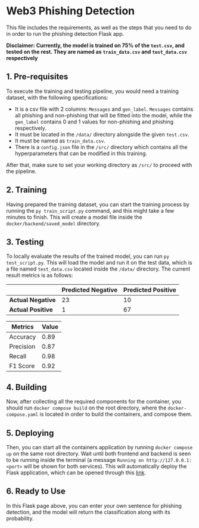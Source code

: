 # Web3 Phishing Detection

This file includes the requirements, as well as the steps that you need to do in order to run the phishing detection Flask app. 

**Disclaimer: Currently, the model is trained on 75% of the `test.csv`, and tested on the rest. They are named as `train_data.csv` and `test_data.csv` respectively**

## 1. Pre-requisites 

To execute the training and testing pipeline, you would need a training dataset, with the following specifications:
- It is a csv file with 2 columns: `Messages` and `gen_label`. `Messages` contains all phishing and non-phishing that will be fitted into the model, while the `gen_label` contains 0 and 1 values for non-phishing and phishing respectively. 
- It must be located in the `/data/` directory alongside the given `test.csv`.
- It must be named as `train_data.csv`.
- There is a `config.json` file in the `/src/` directory which contains all the hyperparameters that can be modified in this training.

After that, make sure to set your working directory as `/src/` to proceed with the pipeline. 

## 2. Training

Having prepared the training dataset, you can start the training process by running the `py train_script.py` command, and this might take a few minutes to finish. This will create a model file inside the `docker/backend/saved_model` directory. 

## 3. Testing

To locally evaluate the results of the trained model, you can run `py test_script.py`. This will load the model and run it on the test data, which is a file named `test_data.csv` located inside the `/data/` directory. The current result metrics is as follows:

|                     | Predicted Negative | Predicted Positive |
|---------------------|--------------------|--------------------|
| **Actual Negative** | 23                 | 10                 |
| **Actual Positive** | 1                  | 67                 |

| Metrics   | Value |
|-----------|-------|
| Accuracy  | 0.89  | 
| Precision | 0.87  | 
| Recall    | 0.98  |
| F1 Score  | 0.92  | 

## 4. Building

Now, after collecting all the required components for the container, you should run `docker compose build` on the root directory, where the `docker-compose.yaml` is located in order to build the containers, and compose them.

## 5. Deploying

Then, you can start all the containers application by running `docker compose up` on the same root directory. Wait until both frontend and backend is seen to be running inside the terminal (a message `Running on http://127.0.0.1:<port>` will be shown for both services). This will automatically deploy the Flask application, which can be opened through this [link](http://127.0.0.1:5000/).

## 6. Ready to Use

In this Flask page above, you can enter your own sentence for phishing detection, and the model will return the classification along with its probability.
